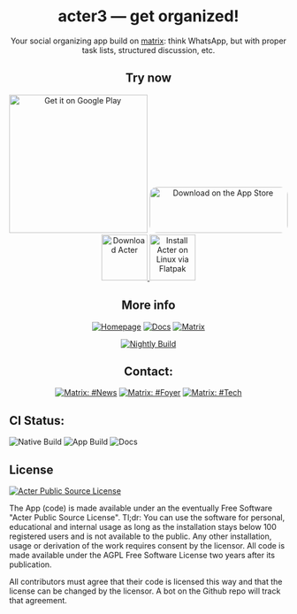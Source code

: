 <div align='center'>

# acter3 — get organized!

Your social organizing app build on [matrix](https://matrix.org): think WhatsApp, but with proper task lists, structured discussion, etc.

## Try now

<a href='https://play.google.com/store/apps/details?id=global.acter.a3&pcampaignid=pcampaignidMKT-Other-global-all-co-prtnr-py-PartBadge-Mar2515-1'><img alt='Get it on Google Play' width="250" src='https://play.google.com/intl/en_us/badges/static/images/badges/en_badge_web_generic.png'/></a> <a href="https://apps.apple.com/us/app/acter/id6445989155?itsct=apps_box_badge&amp;itscg=30200" style="display: inline-block; overflow: hidden; border-radius: 13px; width: 250px; height: 83px;"><img src="https://tools.applemediaservices.com/api/badges/download-on-the-app-store/black/en-us?size=250x83&amp;releaseDate=1694390400" alt="Download on the App Store" style="border-radius: 13px; width: 250px; height: 83px;"></a>
<a href="ms-windows-store://pdp/?ProductId=9NZLTDVTN203">
<img height="83" src="https://get.microsoft.com/images/en-us%20dark.svg" alt="Download Acter" />
</a>
<a href="https://acterglobal.github.io/a3-flatpak/acter.flatpakrepo">
<img height="83" src="https://docs.acter.global/images/flatpak-badge-en.svg" alt="Install Acter on Linux via Flatpak" />
</a>

## More info

[![Homepage ](https://img.shields.io/badge/HOMEPAGE-gray?style=for-the-badge)](https://acter.global)
[![Docs ](https://img.shields.io/badge/DOCS-blue?style=for-the-badge)](https://docs.acter.global)
[![Matrix ](https://img.shields.io/badge/News-yellow?style=for-the-badge)](https://matrix.to/#/#news:acter.global)

[![Nightly Build](https://img.shields.io/badge/Nightly_Build-available-gree?style=for-the-badge)](https://github.com/acterglobal/a3/tags)

## Contact:

[![Matrix: #News](https://img.shields.io/badge/News-deeppink?style=for-the-badge)](https://matrix.to/#/#news:acter.global)
[![Matrix: #Foyer](https://img.shields.io/badge/Foyer-aquamarine?style=for-the-badge)](https://matrix.to/#/#foyer:acter.global)
[![Matrix: #Tech](https://img.shields.io/badge/tech-crimson?style=for-the-badge)](https://matrix.to/#/#tech:acter.global)

</div>

## CI Status:

![Native Build](https://img.shields.io/github/actions/workflow/status/acterglobal/a3/native.yml?branch=main&label=Rust%20Build&style=for-the-badge)
![App Build](https://img.shields.io/github/actions/workflow/status/acterglobal/a3/deploy.yml?branch=main&label=App&style=for-the-badge)
![Docs](https://img.shields.io/github/actions/workflow/status/acterglobal/a3/docs.yml?branch=main&label=Docs&style=for-the-badge)

## License

[![Acter Public Source License](https://img.shields.io/badge/License-Acter%20Public%20Source%20License-blue?style=for-the-badge)](./LICENSE.txt)

The App (code) is made available under an the eventually Free Software "Acter Public Source License". Tl;dr: You can use the software for personal, educational and internal usage as long as the installation stays below 100 registered users and is not available to the public. Any other installation, usage or derivation of the work requires consent by the licensor. All code is made available under the AGPL Free Software License two years after its publication.

All contributors must agree that their code is licensed this way and that the license can be changed by the licensor. A bot on the Github repo will track that agreement.
